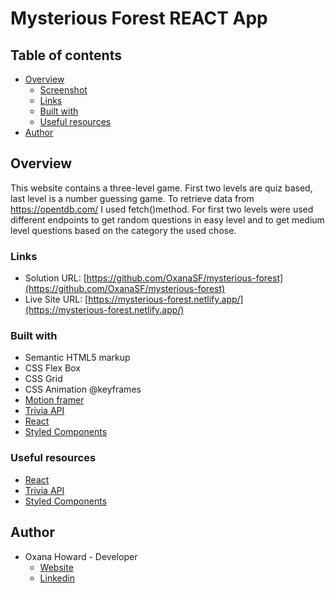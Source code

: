# Mysterious Forest REACT App

## Table of contents

- [Overview](#overview)
  - [Screenshot](#screenshot)
  - [Links](#links)
  - [Built with](#built-with)
  - [Useful resources](#useful-resources)
- [Author](#author)

## Overview

This website contains a three-level game. First two levels are quiz based, last level is a number guessing game. To retrieve data from https://opentdb.com/ I used fetch()method. For first two levels were used different endpoints to get random questions in easy level and to get medium level questions based on the category the used chose.



### Links

- Solution URL: [https://github.com/OxanaSF/mysterious-forest](https://github.com/OxanaSF/mysterious-forest)
- Live Site URL: [https://mysterious-forest.netlify.app/](https://mysterious-forest.netlify.app/)


### Built with

- Semantic HTML5 markup
- CSS Flex Box
- CSS Grid
- CSS Animation @keyframes
- [Motion framer](https://www.framer.com/)
- [Trivia API](https://opentdb.com/)
- [React](https://reactjs.org/)
- [Styled Components](https://styled-components.com/)



### Useful resources

- [React](https://reactjs.org/)
- [Trivia API](https://opentdb.com/)
- [Styled Components](https://styled-components.com/)

## Author

- Oxana Howard - Developer
  - [Website](https://github.com/OxanaSF)
  - [Linkedin](https://www.linkedin.com/in/oxana-howard/)
  





